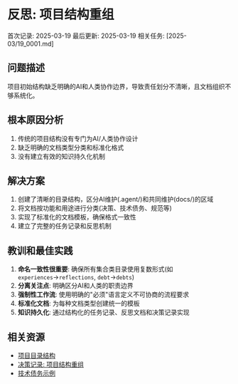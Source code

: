 # 反思: 项目结构重组

首次记录: 2025-03-19
最后更新: 2025-03-19
相关任务: [2025-03/19_0001.md]

## 问题描述

项目初始结构缺乏明确的AI和人类协作边界，导致责任划分不清晰，且文档组织不够系统化。

## 根本原因分析

1. 传统的项目结构没有专门为AI/人类协作设计
2. 缺乏明确的文档类型分类和标准化格式
3. 没有建立有效的知识持久化机制

## 解决方案

1. 创建了清晰的目录结构，区分AI维护(.agent/)和共同维护(docs/)的区域
2. 将文档按功能和用途进行分类(决策、技术债务、规范等)
3. 实现了标准化的文档模板，确保格式一致性
4. 建立了完整的任务记录和反思机制

## 教训和最佳实践

1. **命名一致性很重要**: 确保所有集合类目录使用复数形式(如`experiences`→`reflections`, `debt`→`debts`)
2. **分离关注点**: 明确区分AI和人类的职责边界
3. **强制性工作流**: 使用明确的"必须"语言定义不可协商的流程要求
4. **标准化文档**: 为每种文档类型创建统一的模板
5. **知识持久化**: 通过结构化的任务记录、反思文档和决策记录实现

## 相关资源

- [项目目录结构](../../../README.md)
- [决策记录: 项目结构重组](../../../docs/decisions/2025/001_project_structure_reorganization.md)
- [技术债务示例](../../../docs/debts/example_debt.md)